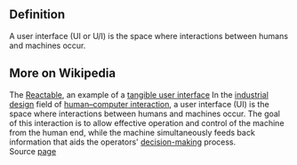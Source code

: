 ## Definition
A user interface (UI or U/I) is the space where interactions between humans and machines occur.

## More on Wikipedia
The [Reactable](https://en.wikipedia.org/wiki/Reactable), an example of a [tangible user interface](https://en.wikipedia.org/wiki/Tangible_user_interface)
In the [industrial design](https://en.wikipedia.org/wiki/Industrial_design) field of [human–computer interaction](https://en.wikipedia.org/wiki/Human%E2%80%93computer_interaction), a user interface (UI) is the space where interactions between humans and machines occur. The goal of this interaction is to allow effective operation and control of the machine from the human end, while the machine simultaneously feeds back information that aids the operators' [decision-making](https://en.wikipedia.org/wiki/Decision-making) process.  
Source [page](https://en.wikipedia.org/wiki/User_interface)